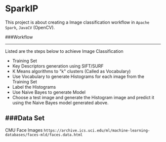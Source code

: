 # SparkIP

This project is about creating a Image classification workflow in `Apache Spark`, `JavaCV` (OpenCV).

###Workflow
___________
Listed are the steps below to achieve Image Classification

* Training Set
* Key Descriptors generation using SIFT/SURF
* K Means algorithms to "k" clusters (Called as Vocabulary)
* Use Vocabulary to generate Histograms for each image from the Training Set
* Label the Histograms
* Use Naive Bayes to generate Model
* Choose a test image and generate the Histogram image and predict it using the Naive Bayes model generated above.

###Data Set
------------

CMU Face Images `https://archive.ics.uci.edu/ml/machine-learning-databases/faces-mld/faces.data.html`
